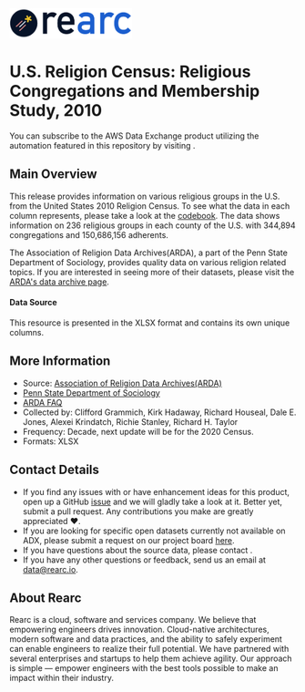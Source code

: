 <a href="https://www.rearc.io/data/">
    <img src="./rearc_logo_rgb.png" alt="Rearc Logo" title="Rearc Logo" height="52" />
</a>

# U.S. Religion Census: Religious Congregations and Membership Study, 2010

You can subscribe to the AWS Data Exchange product utilizing the automation featured in this repository by visiting [](). 

## Main Overview

This release provides information on various religious groups in the U.S. from the United States 2010 Religion Census. To see what the data in each column represents, please take a look at the [codebook](https://www.thearda.com/Archive/Files/Codebooks/RCMSCY10_CB.asp). The data shows information on 236 religious groups in each county of the U.S. with 344,894 congregations and 150,686,156 adherents.

The Association of Religion Data Archives(ARDA), a part of the Penn State Department of Sociology, provides quality data on various religion related topics. If you are interested in seeing more of their datasets, please visit the [ARDA's data archive page](https://www.thearda.com/Archive/browse.asp).

#### Data Source

This resource is presented in the XLSX format and contains its own unique columns.

## More Information
- Source: [Association of Religion Data Archives(ARDA)](https://www.thearda.com/Archive/Files/Descriptions/RCMSCY10.asp)      
- [Penn State Department of Sociology](https://sociology.la.psu.edu/)
- [ARDA FAQ](https://www.thearda.com/FAQ/#q11)
- Collected by: Clifford Grammich, Kirk Hadaway, Richard Houseal, Dale E. Jones, Alexei Krindatch, Richie Stanley, Richard H. Taylor
- Frequency: Decade, next update will be for the 2020 Census.
- Formats: XLSX

## Contact Details
- If you find any issues with or have enhancement ideas for this product, open up a GitHub [issue](https://github.com/rearc-data/arda-religious-congregations-membership-study/issues) and we will gladly take a look at it. Better yet, submit a pull request. Any contributions you make are greatly appreciated :heart:.
- If you are looking for specific open datasets currently not available on ADX, please submit a request on our project board [here]().
- If you have questions about the source data, please contact .
- If you have any other questions or feedback, send us an email at data@rearc.io.

## About Rearc
Rearc is a cloud, software and services company. We believe that empowering engineers drives innovation. Cloud-native architectures, modern software and data practices, and the ability to safely experiment can enable engineers to realize their full potential. We have partnered with several enterprises and startups to help them achieve agility. Our approach is simple — empower engineers with the best tools possible to make an impact within their industry.
